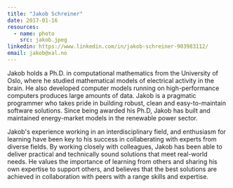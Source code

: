 ```yaml
---
title: "Jakob Schreiner"
date: 2017-01-16
resources:
  - name: photo
    src: jakob.jpeg
linkedin: https://www.linkedin.com/in/jakob-schreiner-903983112/
email: jakob@xal.no
---
```


Jakob holds a Ph.D. in computational mathematics from the University of Oslo, where he studied
mathematical models of electrical activity in the brain. He also developed computer models
running on high-performance computers produces large amounts of data. Jakob is a pragmatic
programmer who takes pride in building robust, clean and easy-to-maintain software
solutions. Since being awarded his Ph.D, Jakob has built and maintained energy-market
models in the renewable power sector.

<!--more-->

Jakob's experience working in an interdisciplinary field, and enthusiasm for learning have been
key to his success in collaberating with experts from diverse fields. By working closely with
colleagues, Jakob has been able to deliver practical and technically sound solutions that meet
real-world needs. He values the importance of learning from others and sharing his own expertise
to support others, and believes that the best solutions are achieved in collaboration with peers
with a range skills and expertise.
